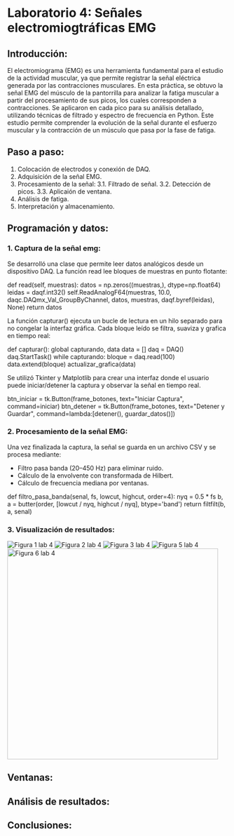 # Laboratorio 4: Señales electromiogtráficas EMG

## Introducción:
El electromiograma (EMG) es una herramienta fundamental para el estudio de la actividad muscular, ya que permite registrar la señal eléctrica generada por las contracciones musculares. En esta práctica, se obtuvo la señal EMG del músculo de la pantorrilla para analizar la fatiga muscular a partir del procesamiento de sus picos, los cuales corresponden a contracciones. Se aplicaron en cada pico para su análisis detallado, utilizando técnicas de filtrado y espectro de frecuencia en Python. Este estudio permite comprender la evolución de la señal durante el esfuerzo muscular y la contracción de un músculo que pasa por la fase de fatiga.

## Paso a paso:
1. Colocación de electrodos y conexión de DAQ.
2. Adquisición de la señal EMG.
3. Procesamiento de la señal:
  3.1. Filtrado de señal.
  3.2. Detección de picos.
  3.3. Aplicaión de ventana.
4. Análisis de fatiga.
5. Interpretación y almacenamiento.

## Programación y datos:
### 1. Captura de la señal emg:
Se desarrolló una clase que permite leer datos analógicos desde un dispositivo DAQ. La función read lee bloques de muestras en punto flotante:

def read(self, muestras):
    datos = np.zeros((muestras,), dtype=np.float64)
    leidas = daqf.int32()
    self.ReadAnalogF64(muestras, 10.0, daqc.DAQmx_Val_GroupByChannel, datos, muestras, daqf.byref(leidas), None)
    return datos

La función capturar() ejecuta un bucle de lectura en un hilo separado para no congelar la interfaz gráfica. Cada bloque leído se filtra, suaviza y grafica en tiempo real:

def capturar():
    global capturando, data
    data = []
    daq = DAQ()
    daq.StartTask()
    while capturando:
        bloque = daq.read(100)
        data.extend(bloque)
        actualizar_grafica(data)

Se utilizó Tkinter y Matplotlib para crear una interfaz donde el usuario puede iniciar/detener la captura y observar la señal en tiempo real.

btn_iniciar = tk.Button(frame_botones, text="Iniciar Captura", command=iniciar)
btn_detener = tk.Button(frame_botones, text="Detener y Guardar", command=lambda:[detener(), guardar_datos()])

### 2. Procesamiento de la señal EMG:
Una vez finalizada la captura, la señal se guarda en un archivo CSV y se procesa mediante:
- Filtro pasa banda (20–450 Hz) para eliminar ruido.
- Cálculo de la envolvente con transformada de Hilbert.
- Cálculo de frecuencia mediana por ventanas.

def filtro_pasa_banda(senal, fs, lowcut, highcut, order=4):
    nyq = 0.5 * fs
    b, a = butter(order, [lowcut / nyq, highcut / nyq], btype='band')
    return filtfilt(b, a, senal)

### 3. Visualización de resultados:
![Figura 1 lab 4](https://github.com/user-attachments/assets/46e6fe1b-a6f4-494b-b132-5a42c608a6d4)
![Figura 2 lab 4](https://github.com/user-attachments/assets/24b946fa-fd1a-477e-9617-6f4d83704b51)
![Figura 3 lab 4](https://github.com/user-attachments/assets/411c39ce-6e9c-47e0-8a05-28d81a33e72f)
![Figura 5 lab 4](https://github.com/user-attachments/assets/616dbe39-b505-462b-9905-424aff89ed65)
<img width="481" alt="Figura 6 lab 4" src="https://github.com/user-attachments/assets/87deb2be-c452-4f98-95f8-ccb06685cd02" />

## Ventanas:


## Análisis de resultados:


## Conclusiones:

